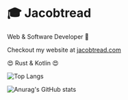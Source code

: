 
# 🎓 Jacobtread
Web & Software Developer  🤖

Checkout my website at [jacobtread.com](https://jacobtread.com)

😍 Rust & Kotlin 😍

![Top Langs](https://github-readme-stats.vercel.app/api/top-langs/?username=jacobtread&layout=compact)

![Anurag's GitHub stats](https://github-readme-stats.vercel.app/api?username=jacobtread&show_icons=true)
